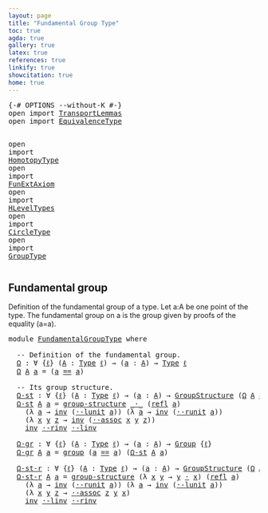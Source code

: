 ```yaml
---
layout: page
title: "Fundamental Group Type"
toc: true
agda: true
gallery: true
latex: true
references: true
linkify: true
showcitation: true
home: true
---
```



<div class="hide" >
<pre class="Agda">
<a id="197" class="Symbol">{-#</a> <a id="201" class="Keyword">OPTIONS</a> <a id="209" class="Pragma">--without-K</a> <a id="221" class="Symbol">#-}</a>
<a id="225" class="Keyword">open</a> <a id="230" class="Keyword">import</a> <a id="237" href="TransportLemmas.html" class="Module">TransportLemmas</a>
<a id="253" class="Keyword">open</a> <a id="258" class="Keyword">import</a> <a id="265" href="EquivalenceType.html" class="Module">EquivalenceType</a>

<a id="282" class="Keyword">open</a> <a id="287" class="Keyword">import</a> <a id="294" href="HomotopyType.html" class="Module">HomotopyType</a>
<a id="307" class="Keyword">open</a> <a id="312" class="Keyword">import</a> <a id="319" href="FunExtAxiom.html" class="Module">FunExtAxiom</a>
<a id="331" class="Keyword">open</a> <a id="336" class="Keyword">import</a> <a id="343" href="HLevelTypes.html" class="Module">HLevelTypes</a>
<a id="355" class="Keyword">open</a> <a id="360" class="Keyword">import</a> <a id="367" href="CircleType.html" class="Module">CircleType</a>
<a id="378" class="Keyword">open</a> <a id="383" class="Keyword">import</a> <a id="390" href="GroupType.html" class="Module">GroupType</a>
</pre>
</div>

## Fundamental group

Definition of the fundamental group of a type.
Let a:A be one point of the type. The fundamental group on a is the
group given by proofs of the equality (a=a).

<pre class="Agda">
<a id="615" class="Keyword">module</a> <a id="622" href="FundamentalGroupType.html" class="Module">FundamentalGroupType</a> <a id="643" class="Keyword">where</a>

  <a id="652" class="Comment">-- Definition of the fundamental group.</a>
  <a id="Ω"></a><a id="694" href="FundamentalGroupType.html#694" class="Function">Ω</a> <a id="696" class="Symbol">:</a> <a id="698" class="Symbol">∀</a> <a id="700" class="Symbol">{</a><a id="701" href="FundamentalGroupType.html#701" class="Bound">ℓ</a><a id="702" class="Symbol">}</a> <a id="704" class="Symbol">(</a><a id="705" href="FundamentalGroupType.html#705" class="Bound">A</a> <a id="707" class="Symbol">:</a> <a id="709" href="Intro.html#1442" class="Function">Type</a> <a id="714" href="FundamentalGroupType.html#701" class="Bound">ℓ</a><a id="715" class="Symbol">)</a> <a id="717" class="Symbol">→</a> <a id="719" class="Symbol">(</a><a id="720" href="FundamentalGroupType.html#720" class="Bound">a</a> <a id="722" class="Symbol">:</a> <a id="724" href="FundamentalGroupType.html#705" class="Bound">A</a><a id="725" class="Symbol">)</a> <a id="727" class="Symbol">→</a> <a id="729" href="Intro.html#1442" class="Function">Type</a> <a id="734" href="FundamentalGroupType.html#701" class="Bound">ℓ</a>
  <a id="738" href="FundamentalGroupType.html#694" class="Function">Ω</a> <a id="740" href="FundamentalGroupType.html#740" class="Bound">A</a> <a id="742" href="FundamentalGroupType.html#742" class="Bound">a</a> <a id="744" class="Symbol">=</a> <a id="746" class="Symbol">(</a><a id="747" href="FundamentalGroupType.html#742" class="Bound">a</a> <a id="749" href="EqualityType.html#931" class="Datatype Operator">==</a> <a id="752" href="FundamentalGroupType.html#742" class="Bound">a</a><a id="753" class="Symbol">)</a>

  <a id="758" class="Comment">-- Its group structure.</a>
  <a id="Ω-st"></a><a id="784" href="FundamentalGroupType.html#784" class="Function">Ω-st</a> <a id="789" class="Symbol">:</a> <a id="791" class="Symbol">∀</a> <a id="793" class="Symbol">{</a><a id="794" href="FundamentalGroupType.html#794" class="Bound">ℓ</a><a id="795" class="Symbol">}</a> <a id="797" class="Symbol">(</a><a id="798" href="FundamentalGroupType.html#798" class="Bound">A</a> <a id="800" class="Symbol">:</a> <a id="802" href="Intro.html#1442" class="Function">Type</a> <a id="807" href="FundamentalGroupType.html#794" class="Bound">ℓ</a><a id="808" class="Symbol">)</a> <a id="810" class="Symbol">→</a> <a id="812" class="Symbol">(</a><a id="813" href="FundamentalGroupType.html#813" class="Bound">a</a> <a id="815" class="Symbol">:</a> <a id="817" href="FundamentalGroupType.html#798" class="Bound">A</a><a id="818" class="Symbol">)</a> <a id="820" class="Symbol">→</a> <a id="822" href="GroupType.html#406" class="Record">GroupStructure</a> <a id="837" class="Symbol">(</a><a id="838" href="FundamentalGroupType.html#694" class="Function">Ω</a> <a id="840" href="FundamentalGroupType.html#798" class="Bound">A</a> <a id="842" href="FundamentalGroupType.html#813" class="Bound">a</a><a id="843" class="Symbol">)</a>
  <a id="847" href="FundamentalGroupType.html#784" class="Function">Ω-st</a> <a id="852" href="FundamentalGroupType.html#852" class="Bound">A</a> <a id="854" href="FundamentalGroupType.html#854" class="Bound">a</a> <a id="856" class="Symbol">=</a> <a id="858" href="GroupType.html#469" class="InductiveConstructor">group-structure</a> <a id="874" href="EqualityType.html#2151" class="Function Operator">_·_</a> <a id="878" class="Symbol">(</a><a id="879" href="EqualityType.html#1111" class="Function">refl</a> <a id="884" href="FundamentalGroupType.html#854" class="Bound">a</a><a id="885" class="Symbol">)</a>
    <a id="891" class="Symbol">(λ</a> <a id="894" href="FundamentalGroupType.html#894" class="Bound">a</a> <a id="896" class="Symbol">→</a> <a id="898" href="EqualityType.html#2412" class="Function">inv</a> <a id="902" class="Symbol">(</a><a id="903" href="AlgebraOnPaths.html#2908" class="Function">·-lunit</a> <a id="911" href="FundamentalGroupType.html#894" class="Bound">a</a><a id="912" class="Symbol">))</a> <a id="915" class="Symbol">(λ</a> <a id="918" href="FundamentalGroupType.html#918" class="Bound">a</a> <a id="920" class="Symbol">→</a> <a id="922" href="EqualityType.html#2412" class="Function">inv</a> <a id="926" class="Symbol">(</a><a id="927" href="AlgebraOnPaths.html#2747" class="Function">·-runit</a> <a id="935" href="FundamentalGroupType.html#918" class="Bound">a</a><a id="936" class="Symbol">))</a>
    <a id="943" class="Symbol">(λ</a> <a id="946" href="FundamentalGroupType.html#946" class="Bound">x</a> <a id="948" href="FundamentalGroupType.html#948" class="Bound">y</a> <a id="950" href="FundamentalGroupType.html#950" class="Bound">z</a> <a id="952" class="Symbol">→</a> <a id="954" href="EqualityType.html#2412" class="Function">inv</a> <a id="958" class="Symbol">(</a><a id="959" href="AlgebraOnPaths.html#3569" class="Function">·-assoc</a> <a id="967" href="FundamentalGroupType.html#946" class="Bound">x</a> <a id="969" href="FundamentalGroupType.html#948" class="Bound">y</a> <a id="971" href="FundamentalGroupType.html#950" class="Bound">z</a><a id="972" class="Symbol">))</a>
    <a id="979" href="EqualityType.html#2412" class="Function">inv</a> <a id="983" href="AlgebraOnPaths.html#3232" class="Function">·-rinv</a> <a id="990" href="AlgebraOnPaths.html#3069" class="Function">·-linv</a>

  <a id="Ω-gr"></a><a id="1000" href="FundamentalGroupType.html#1000" class="Function">Ω-gr</a> <a id="1005" class="Symbol">:</a> <a id="1007" class="Symbol">∀</a> <a id="1009" class="Symbol">{</a><a id="1010" href="FundamentalGroupType.html#1010" class="Bound">ℓ</a><a id="1011" class="Symbol">}</a> <a id="1013" class="Symbol">(</a><a id="1014" href="FundamentalGroupType.html#1014" class="Bound">A</a> <a id="1016" class="Symbol">:</a> <a id="1018" href="Intro.html#1442" class="Function">Type</a> <a id="1023" href="FundamentalGroupType.html#1010" class="Bound">ℓ</a><a id="1024" class="Symbol">)</a> <a id="1026" class="Symbol">→</a> <a id="1028" class="Symbol">(</a><a id="1029" href="FundamentalGroupType.html#1029" class="Bound">a</a> <a id="1031" class="Symbol">:</a> <a id="1033" href="FundamentalGroupType.html#1014" class="Bound">A</a><a id="1034" class="Symbol">)</a> <a id="1036" class="Symbol">→</a> <a id="1038" href="GroupType.html#815" class="Record">Group</a> <a id="1044" class="Symbol">{</a><a id="1045" href="FundamentalGroupType.html#1010" class="Bound">ℓ</a><a id="1046" class="Symbol">}</a>
  <a id="1050" href="FundamentalGroupType.html#1000" class="Function">Ω-gr</a> <a id="1055" href="FundamentalGroupType.html#1055" class="Bound">A</a> <a id="1057" href="FundamentalGroupType.html#1057" class="Bound">a</a> <a id="1059" class="Symbol">=</a> <a id="1061" href="GroupType.html#863" class="InductiveConstructor">group</a> <a id="1067" class="Symbol">(</a><a id="1068" href="FundamentalGroupType.html#1057" class="Bound">a</a> <a id="1070" href="EqualityType.html#931" class="Datatype Operator">==</a> <a id="1073" href="FundamentalGroupType.html#1057" class="Bound">a</a><a id="1074" class="Symbol">)</a> <a id="1076" class="Symbol">(</a><a id="1077" href="FundamentalGroupType.html#784" class="Function">Ω-st</a> <a id="1082" href="FundamentalGroupType.html#1055" class="Bound">A</a> <a id="1084" href="FundamentalGroupType.html#1057" class="Bound">a</a><a id="1085" class="Symbol">)</a>

  <a id="Ω-st-r"></a><a id="1090" href="FundamentalGroupType.html#1090" class="Function">Ω-st-r</a> <a id="1097" class="Symbol">:</a> <a id="1099" class="Symbol">∀</a> <a id="1101" class="Symbol">{</a><a id="1102" href="FundamentalGroupType.html#1102" class="Bound">ℓ</a><a id="1103" class="Symbol">}</a> <a id="1105" class="Symbol">(</a><a id="1106" href="FundamentalGroupType.html#1106" class="Bound">A</a> <a id="1108" class="Symbol">:</a> <a id="1110" href="Intro.html#1442" class="Function">Type</a> <a id="1115" href="FundamentalGroupType.html#1102" class="Bound">ℓ</a><a id="1116" class="Symbol">)</a> <a id="1118" class="Symbol">→</a> <a id="1120" class="Symbol">(</a><a id="1121" href="FundamentalGroupType.html#1121" class="Bound">a</a> <a id="1123" class="Symbol">:</a> <a id="1125" href="FundamentalGroupType.html#1106" class="Bound">A</a><a id="1126" class="Symbol">)</a> <a id="1128" class="Symbol">→</a> <a id="1130" href="GroupType.html#406" class="Record">GroupStructure</a> <a id="1145" class="Symbol">(</a><a id="1146" href="FundamentalGroupType.html#694" class="Function">Ω</a> <a id="1148" href="FundamentalGroupType.html#1106" class="Bound">A</a> <a id="1150" href="FundamentalGroupType.html#1121" class="Bound">a</a><a id="1151" class="Symbol">)</a>
  <a id="1155" href="FundamentalGroupType.html#1090" class="Function">Ω-st-r</a> <a id="1162" href="FundamentalGroupType.html#1162" class="Bound">A</a> <a id="1164" href="FundamentalGroupType.html#1164" class="Bound">a</a> <a id="1166" class="Symbol">=</a> <a id="1168" href="GroupType.html#469" class="InductiveConstructor">group-structure</a> <a id="1184" class="Symbol">(λ</a> <a id="1187" href="FundamentalGroupType.html#1187" class="Bound">x</a> <a id="1189" href="FundamentalGroupType.html#1189" class="Bound">y</a> <a id="1191" class="Symbol">→</a> <a id="1193" href="FundamentalGroupType.html#1189" class="Bound">y</a> <a id="1195" href="EqualityType.html#2151" class="Function Operator">·</a> <a id="1197" href="FundamentalGroupType.html#1187" class="Bound">x</a><a id="1198" class="Symbol">)</a> <a id="1200" class="Symbol">(</a><a id="1201" href="EqualityType.html#1111" class="Function">refl</a> <a id="1206" href="FundamentalGroupType.html#1164" class="Bound">a</a><a id="1207" class="Symbol">)</a>
    <a id="1213" class="Symbol">(λ</a> <a id="1216" href="FundamentalGroupType.html#1216" class="Bound">a</a> <a id="1218" class="Symbol">→</a> <a id="1220" href="EqualityType.html#2412" class="Function">inv</a> <a id="1224" class="Symbol">(</a><a id="1225" href="AlgebraOnPaths.html#2747" class="Function">·-runit</a> <a id="1233" href="FundamentalGroupType.html#1216" class="Bound">a</a><a id="1234" class="Symbol">))</a> <a id="1237" class="Symbol">(λ</a> <a id="1240" href="FundamentalGroupType.html#1240" class="Bound">a</a> <a id="1242" class="Symbol">→</a> <a id="1244" href="EqualityType.html#2412" class="Function">inv</a> <a id="1248" class="Symbol">(</a><a id="1249" href="AlgebraOnPaths.html#2908" class="Function">·-lunit</a> <a id="1257" href="FundamentalGroupType.html#1240" class="Bound">a</a><a id="1258" class="Symbol">))</a>
    <a id="1265" class="Symbol">(λ</a> <a id="1268" href="FundamentalGroupType.html#1268" class="Bound">x</a> <a id="1270" href="FundamentalGroupType.html#1270" class="Bound">y</a> <a id="1272" href="FundamentalGroupType.html#1272" class="Bound">z</a> <a id="1274" class="Symbol">→</a> <a id="1276" href="AlgebraOnPaths.html#3569" class="Function">·-assoc</a> <a id="1284" href="FundamentalGroupType.html#1272" class="Bound">z</a> <a id="1286" href="FundamentalGroupType.html#1270" class="Bound">y</a> <a id="1288" href="FundamentalGroupType.html#1268" class="Bound">x</a><a id="1289" class="Symbol">)</a>
    <a id="1295" href="EqualityType.html#2412" class="Function">inv</a> <a id="1299" href="AlgebraOnPaths.html#3069" class="Function">·-linv</a> <a id="1306" href="AlgebraOnPaths.html#3232" class="Function">·-rinv</a>
</pre>
